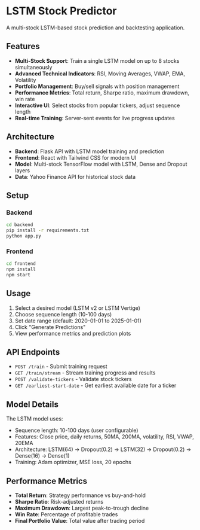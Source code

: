 # LSTM Stock Predictor

A multi-stock LSTM-based stock prediction and backtesting application.

## Features

- **Multi-Stock Support**: Train a single LSTM model on up to 8 stocks simultaneously
- **Advanced Technical Indicators**: RSI, Moving Averages, VWAP, EMA, Volatility
- **Portfolio Management**: Buy/sell signals with position management
- **Performance Metrics**: Total return, Sharpe ratio, maximum drawdown, win rate
- **Interactive UI**: Select stocks from popular tickers, adjust sequence length
- **Real-time Training**: Server-sent events for live progress updates

## Architecture

- **Backend**: Flask API with LSTM model training and prediction
- **Frontend**: React with Tailwind CSS for modern UI
- **Model**: Multi-stock TensorFlow model with LSTM, Dense and Dropout layers
- **Data**: Yahoo Finance API for historical stock data

## Setup

### Backend

```bash
cd backend
pip install -r requirements.txt
python app.py
```

### Frontend

```bash
cd frontend
npm install
npm start
```

## Usage

1. Select a desired model (LSTM v2 or LSTM Vertige)
2. Choose sequence length (10-100 days)
3. Set date range (default: 2020-01-01 to 2025-01-01)
4. Click "Generate Predictions"
5. View performance metrics and prediction plots

## API Endpoints

- `POST /train` - Submit training request
- `GET /train/stream` - Stream training progress and results
- `POST /validate-tickers` - Validate stock tickers
- `GET /earliest-start-date` - Get earliest available date for a ticker

## Model Details

The LSTM model uses:

- Sequence length: 10-100 days (user configurable)
- Features: Close price, daily returns, 50MA, 200MA, volatility, RSI, VWAP, 20EMA
- Architecture: LSTM(64) → Dropout(0.2) → LSTM(32) → Dropout(0.2) → Dense(16) → Dense(1)
- Training: Adam optimizer, MSE loss, 20 epochs

## Performance Metrics

- **Total Return**: Strategy performance vs buy-and-hold
- **Sharpe Ratio**: Risk-adjusted returns
- **Maximum Drawdown**: Largest peak-to-trough decline
- **Win Rate**: Percentage of profitable trades
- **Final Portfolio Value**: Total value after trading period
